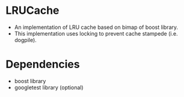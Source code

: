 # LRUCache

- An implementation of LRU cache based on bimap of boost library.
- This implementation uses locking to prevent cache stampede (i.e. dogpile).

# Dependencies
- boost library
- googletest library (optional)
